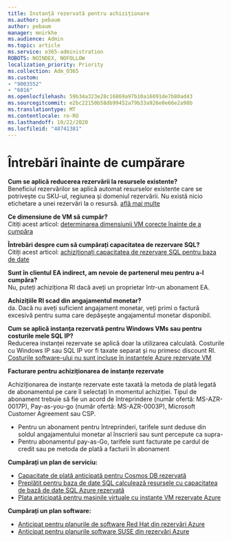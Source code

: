 ```yaml
---
title: Instanță rezervată pentru achiziționare
ms.author: pebaum
author: pebaum
manager: mnirkhe
ms.audience: Admin
ms.topic: article
ms.service: o365-administration
ROBOTS: NOINDEX, NOFOLLOW
localization_priority: Priority
ms.collection: Adm_O365
ms.custom:
- "9003552"
- "6816"
ms.openlocfilehash: 59b34a323e28c16869a97b10a16091de7b80ad43
ms.sourcegitcommit: e2bc22150b58db99452a79b33a926e0e66e2a98b
ms.translationtype: MT
ms.contentlocale: ro-RO
ms.lasthandoff: 10/22/2020
ms.locfileid: "48741381"
---
```

# <a name="questions-before-purchase"></a>Întrebări înainte de cumpărare

**Cum se aplică reducerea rezervării la resursele existente?**  
Beneficiul rezervărilor se aplică automat resurselor existente care se potrivește cu SKU-ul, regiunea și domeniul rezervării. Nu există nicio etichetare a unei rezervări la o resursă. [află mai multe](https://docs.microsoft.com/azure/cost-management-billing/reservations/save-compute-costs-reservations?WT.mc_id=Portal-Microsoft_Azure_Support#how-reservation-discount-is-applied) 

**Ce dimensiune de VM să cumpăr?**  
Citiți acest articol: [determinarea dimensiunii VM corecte înainte de a cumpăra](https://docs.microsoft.com/azure/virtual-machines/windows/prepay-reserved-vm-instances?toc=/azure/billing/TOC.json&WT.mc_id=Portal-Microsoft_Azure_Support#determine-the-right-vm-size-before-you-buy)

**Întrebări despre cum să cumpărați capacitatea de rezervare SQL?**  
Citiți acest articol: [achiziționați capacitatea de rezervare SQL pentru baza de date](https://docs.microsoft.com/azure/sql-database/sql-database-reserved-capacity?toc=/azure/billing/TOC.json&WT.mc_id=Portal-Microsoft_Azure_Support#buy-sql-database-reserved-capacity)

**Sunt în clientul EA indirect, am nevoie de partenerul meu pentru a-l cumpăra?**  
Nu, puteți achiziționa RI dacă aveți un proprietar într-un abonament EA.

**Achizițiile RI scad din angajamentul monetar?**  
da. Dacă nu aveți suficient angajament monetar, veți primi o factură excesivă pentru suma care depășește angajamentul monetar disponibil.

**Cum se aplică instanța rezervată pentru Windows VMs sau pentru costurile mele SQL IP?**  
Reducerea instanței rezervate se aplică doar la utilizarea calculată. Costurile cu Windows IP sau SQL IP vor fi taxate separat și nu primesc discount RI. [Costurile software-ului nu sunt incluse în instanțele Azure rezervate VM](https://docs.microsoft.com/azure/billing/billing-reserved-instance-windows-software-costs?WT.mc_id=Portal-Microsoft_Azure_Support)  
      
**Facturare pentru achiziționarea de instanțe rezervate**  
      
Achiziționarea de instanțe rezervate este taxată la metoda de plată legată de abonamentul pe care îl selectați în momentul achiziției. Tipul de abonament trebuie să fie un acord de întreprindere (număr ofertă: MS-AZR-0017P), Pay-as-you-go (număr ofertă: MS-AZR-0003P), Microsoft Customer Agreement sau CSP.

-   Pentru un abonament pentru întreprinderi, tarifele sunt deduse din soldul angajamentului monetar al înscrierii sau sunt percepute ca supra-
-   Pentru abonamentul pay-as-Go, tarifele sunt facturate pe cardul de credit sau pe metoda de plată a facturii în abonament

**Cumpărați un plan de serviciu:**

-   [Capacitate de plată anticipată pentru Cosmos DB rezervată](https://docs.microsoft.com/azure/cosmos-db/cosmos-db-reserved-capacity?WT.mc_id=Portal-Microsoft_Azure_Support)
-   [Preplătit pentru baza de date SQL calculează resursele cu capacitatea de bază de date SQL Azure rezervată](https://docs.microsoft.com/azure/sql-database/sql-database-reserved-capacity?WT.mc_id=Portal-Microsoft_Azure_Support)
-   [Plata anticipată pentru mașinile virtuale cu instanțe VM rezervate Azure](https://docs.microsoft.com/azure/virtual-machines/windows/prepay-reserved-vm-instances?WT.mc_id=Portal-Microsoft_Azure_Support)

**Cumpărați un plan software:**

-   [Anticipat pentru planurile de software Red Hat din rezervări Azure](https://docs.microsoft.com/azure/virtual-machines/linux/prepay-rhel-software-charges?WT.mc_id=Portal-Microsoft_Azure_Support)
-   [Anticipat pentru planurile software SUSE din rezervări Azure](https://docs.microsoft.com/azure/virtual-machines/linux/prepay-suse-software-charges?WT.mc_id=Portal-Microsoft_Azure_Support)